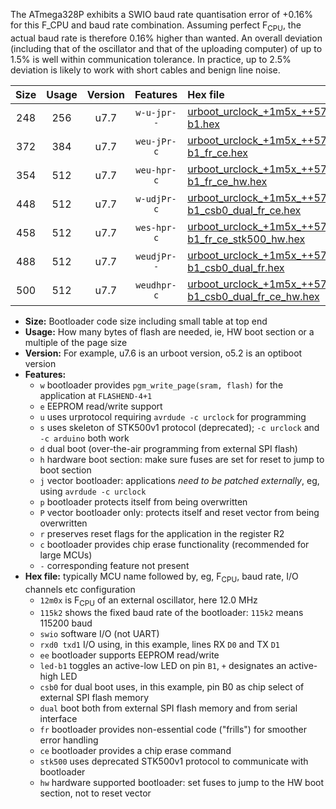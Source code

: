 The ATmega328P exhibits a SWIO baud rate quantisation error of +0.16% for this F_CPU and baud rate combination. Assuming perfect F<sub>CPU</sub>, the actual baud rate is therefore 0.16% higher than wanted. An overall deviation (including that of the oscillator and that of the uploading computer) of up to 1.5% is well within communication tolerance. In practice, up to 2.5% deviation is likely to work with short cables and benign line noise.

|Size|Usage|Version|Features|Hex file|
|:-:|:-:|:-:|:-:|:--|
|248|256|u7.7|`w-u-jpr--`|[urboot_urclock_+1m5x_++57k6_swio_rxd0_txd1_led-b1.hex](https://raw.githubusercontent.com/stefanrueger/urboot.hex/main/boards/urclock/external_oscillator/fcpu_+1m5x/br_++57k6/urboot_urclock_+1m5x_++57k6_swio_rxd0_txd1_led-b1.hex)|
|372|384|u7.7|`weu-jPr-c`|[urboot_urclock_+1m5x_++57k6_swio_rxd0_txd1_ee_led-b1_fr_ce.hex](https://raw.githubusercontent.com/stefanrueger/urboot.hex/main/boards/urclock/external_oscillator/fcpu_+1m5x/br_++57k6/urboot_urclock_+1m5x_++57k6_swio_rxd0_txd1_ee_led-b1_fr_ce.hex)|
|354|512|u7.7|`weu-hpr-c`|[urboot_urclock_+1m5x_++57k6_swio_rxd0_txd1_ee_led-b1_fr_ce_hw.hex](https://raw.githubusercontent.com/stefanrueger/urboot.hex/main/boards/urclock/external_oscillator/fcpu_+1m5x/br_++57k6/urboot_urclock_+1m5x_++57k6_swio_rxd0_txd1_ee_led-b1_fr_ce_hw.hex)|
|448|512|u7.7|`w-udjPr-c`|[urboot_urclock_+1m5x_++57k6_swio_rxd0_txd1_led-b1_csb0_dual_fr_ce.hex](https://raw.githubusercontent.com/stefanrueger/urboot.hex/main/boards/urclock/external_oscillator/fcpu_+1m5x/br_++57k6/urboot_urclock_+1m5x_++57k6_swio_rxd0_txd1_led-b1_csb0_dual_fr_ce.hex)|
|458|512|u7.7|`wes-hpr-c`|[urboot_urclock_+1m5x_++57k6_swio_rxd0_txd1_ee_led-b1_fr_ce_stk500_hw.hex](https://raw.githubusercontent.com/stefanrueger/urboot.hex/main/boards/urclock/external_oscillator/fcpu_+1m5x/br_++57k6/urboot_urclock_+1m5x_++57k6_swio_rxd0_txd1_ee_led-b1_fr_ce_stk500_hw.hex)|
|488|512|u7.7|`weudjPr--`|[urboot_urclock_+1m5x_++57k6_swio_rxd0_txd1_ee_led-b1_csb0_dual_fr.hex](https://raw.githubusercontent.com/stefanrueger/urboot.hex/main/boards/urclock/external_oscillator/fcpu_+1m5x/br_++57k6/urboot_urclock_+1m5x_++57k6_swio_rxd0_txd1_ee_led-b1_csb0_dual_fr.hex)|
|500|512|u7.7|`weudhpr-c`|[urboot_urclock_+1m5x_++57k6_swio_rxd0_txd1_ee_led-b1_csb0_dual_fr_ce_hw.hex](https://raw.githubusercontent.com/stefanrueger/urboot.hex/main/boards/urclock/external_oscillator/fcpu_+1m5x/br_++57k6/urboot_urclock_+1m5x_++57k6_swio_rxd0_txd1_ee_led-b1_csb0_dual_fr_ce_hw.hex)|

- **Size:** Bootloader code size including small table at top end
- **Usage:** How many bytes of flash are needed, ie, HW boot section or a multiple of the page size
- **Version:** For example, u7.6 is an urboot version, o5.2 is an optiboot version
- **Features:**
  + `w` bootloader provides `pgm_write_page(sram, flash)` for the application at `FLASHEND-4+1`
  + `e` EEPROM read/write support
  + `u` uses urprotocol requiring `avrdude -c urclock` for programming
  + `s` uses skeleton of STK500v1 protocol (deprecated); `-c urclock` and `-c arduino` both work
  + `d` dual boot (over-the-air programming from external SPI flash)
  + `h` hardware boot section: make sure fuses are set for reset to jump to boot section
  + `j` vector bootloader: applications *need to be patched externally*, eg, using `avrdude -c urclock`
  + `p` bootloader protects itself from being overwritten
  + `P` vector bootloader only: protects itself and reset vector from being overwritten
  + `r` preserves reset flags for the application in the register R2
  + `c` bootloader provides chip erase functionality (recommended for large MCUs)
  + `-` corresponding feature not present
- **Hex file:** typically MCU name followed by, eg, F<sub>CPU</sub>, baud rate, I/O channels etc configuration
  + `12m0x` is F<sub>CPU</sub> of an external oscillator, here 12.0 MHz
  + `115k2` shows the fixed baud rate of the bootloader: `115k2` means 115200 baud
  + `swio` software I/O (not UART)
  + `rxd0 txd1` I/O using, in this example, lines RX `D0` and TX `D1`
  + `ee` bootloader supports EEPROM read/write
  + `led-b1` toggles an active-low LED on pin `B1`, `+` designates an active-high LED
  + `csb0` for dual boot uses, in this example, pin B0 as chip select of external SPI flash memory
  + `dual` boot both from external SPI flash memory and from serial interface
  + `fr` bootloader provides non-essential code ("frills") for smoother error handling
  + `ce` bootloader provides a chip erase command
  + `stk500` uses deprecated STK500v1 protocol to communicate with bootloader
  + `hw` hardware supported bootloader: set fuses to jump to the HW boot section, not to reset vector
